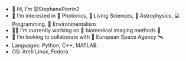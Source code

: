 - 👋 Hi, I’m @StephanePerrin2
- 👀 I’m interested in 🔦 Photonics, 🧬️ Living Sciences, 🔭 Astrophysics, 💻 Programming, 🌱 Environmentalism
- 🧑‍💼 I’m currently working on 🔬 biomedical imaging methods 🧬️
- 💞️ I’m looking to collaborate with 📡 European Space Agency 🛰
- Languages: Python, C++, MATLAB.
- OS: Arch Linux, Fedora

<!---
StephanePerrin2/StephanePerrin2 is a ✨ special ✨ repository because its `README.md` (this file) appears on your GitHub profile.
You can click the Preview link to take a look at your changes.
--->
